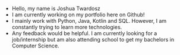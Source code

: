 - Hello, my name is Joshua Twardosz
- I am currently working on my portfolio here on Github!
- I mainly work with Python, Java, Kotlin and SQL. However, I am constantly trying to learn more technologies.
- Any feedback would be helpful. I am currently looking for a job/internship but am also attending school to get my bachelors in Computer Science.

